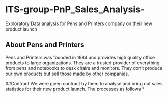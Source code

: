 # ITS-group-PnP_Sales_Analysis-
Exploratory Data analysis for Pens and Printers company on their new product launch
## About Pens and Printers
Pens and Printers was founded in 1984 and provides high quality office products to large
organizations. They are a trusted provider of everything from pens and notebooks to desk
chairs and monitors. They don’t produce our own products but sell those made by other
companies.

##Contract
We were given contract by them to analyse and bring out sales statistics for their new product launch.
The processes as follows
*
